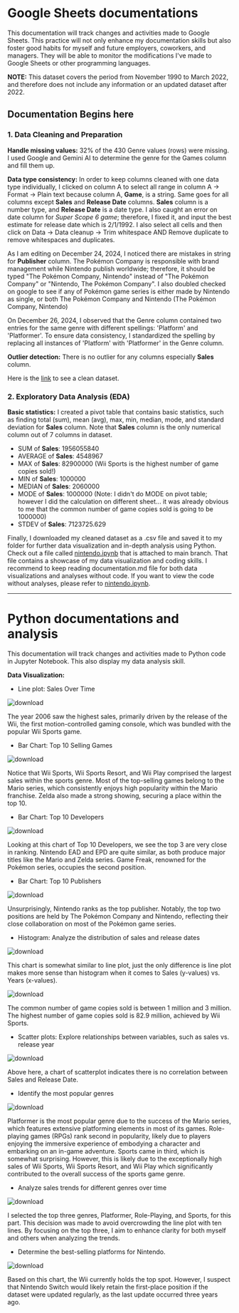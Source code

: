# Google Sheets documentations

This documentation will track changes and activities made to Google Sheets. This practice will not only enhance my documentation skills but also foster good habits for myself and future employers, coworkers, and managers. They will be able to monitor the modifications I've made to Google Sheets or other programming languages.

**NOTE:** This dataset covers the period from November 1990 to March 2022, and therefore does not include any information or an updated dataset after 2022.

## Documentation Begins here

### 1. Data Cleaning and Preparation

**Handle missing values:** 32% of the 430 Genre values (rows) were missing. I used Google and Gemini AI to determine the genre for the Games column and fill them up.

**Data type consistency:** In order to keep columns cleaned with one data type individually, I clicked on column A to select all range in column A -> Format -> Plain text because column A, **Game**, is a string. Same goes for all columns except **Sales** and **Release Date** columns. **Sales** column is a number type, and **Release Date** is a date type. I also caught an error on date column for *Super Scope 6 game*; therefore, I fixed it, and input the best estimate for release date which is 2/1/1992. I also select all cells and then click on Data -> Data cleanup -> Trim whitespace AND Remove duplicate to remove whitespaces and duplicates.

As I am editing on December 24, 2024, I noticed there are mistakes in string for **Publisher** column. The Pokémon Company is responsible with brand management while Nintendo publish worldwide; therefore, it should be typed "The Pokémon Company, Nintendo" instead of "The Pokémon Company" or "Nintendo, The Pokémon Company". I also doubled checked on google to see if any of Pokémon game series is either made by Nintendo as single, or both The Pokémon Company and Nintendo (The Pokémon Company, Nintendo)

On December 26, 2024, I observed that the Genre column contained two entries for the same genre with different spellings: 'Platform' and 'Platformer'. To ensure data consistency, I standardized the spelling by replacing all instances of 'Platform' with 'Platformer' in the Genre column.

**Outlier detection:** There is no outlier for any columns especially **Sales** column.

Here is the [link](https://docs.google.com/spreadsheets/d/1pn3tIEid7--GiC5ISr4tvLBWt_l0clf9GftTPZzfBN0/edit?usp=sharing) to see a clean dataset.

### 2. Exploratory Data Analysis (EDA)

**Basic statistics:** I created a pivot table that contains basic statistics, such as finding total (sum), mean (avg), max, min, median, mode, and standard deviation for **Sales** column. Note that **Sales** column is the only numerical column out of 7 columns in dataset.

- SUM of **Sales**: 1956055840
- AVERAGE of **Sales**: 4548967
- MAX of **Sales**: 82900000 (Wii Sports is the highest number of game copies sold!)
- MIN of **Sales**: 1000000
- MEDIAN of **Sales**: 2060000
- MODE of **Sales**: 1000000 (Note: I didn't do MODE on pivot table; however I did the calculation on different sheet... it was already obvious to me that the common number of game copies sold is going to be 1000000)
- STDEV of **Sales**: 7123725.629

Finally, I downloaded my cleaned dataset as a .csv file and saved it to my folder for further data visualization and in-depth analysis using Python. Check out a file called [nintendo.ipynb](https://github.com/erickarambulo/nintendo/blob/main/nintendo.ipynb) that is attached to main branch. That file contains a showcase of my data visualization and coding skills. I recommend to keep reading documentation.md file for both data visualizations and analyses without code. If you want to view the code without analyses, please refer to [nintendo.ipynb](https://github.com/erickarambulo/nintendo/blob/main/nintendo.ipynb).

---

# Python documentations and analysis

This documentation will track changes and activities made to Python code in Jupyter Notebook. This also display my data analysis skill.

**Data Visualization:** 

- Line plot: Sales Over Time

![download](https://github.com/user-attachments/assets/315398bb-0ef1-4120-8459-ebcccbc97f79)

The year 2006 saw the highest sales, primarily driven by the release of the Wii, the first motion-controlled gaming console, which was bundled with the popular Wii Sports game.

- Bar Chart: Top 10 Selling Games

![download](https://github.com/user-attachments/assets/314c186c-3025-499d-b4b6-84508e38fe42)

Notice that Wii Sports, Wii Sports Resort, and Wii Play comprised the largest sales within the sports genre. Most of the top-selling games belong to the Mario series, which consistently enjoys high popularity within the Mario franchise. Zelda also made a strong showing, securing a place within the top 10.

- Bar Chart: Top 10 Developers

![download](https://github.com/user-attachments/assets/06d41d7b-0550-49bd-aae5-89b2a1a871f9)

Looking at this chart of Top 10 Developers, we see the top 3 are very close in ranking. Nintendo EAD and EPD are quite similar, as both produce major titles like the Mario and Zelda series. Game Freak, renowned for the Pokémon series, occupies the second position.

- Bar Chart: Top 10 Publishers

![download](https://github.com/user-attachments/assets/9fe14328-533b-4190-bee7-63be90788026)

Unsurprisingly, Nintendo ranks as the top publisher. Notably, the top two positions are held by The Pokémon Company and Nintendo, reflecting their close collaboration on most of the Pokémon game series.

- Histogram: Analyze the distribution of sales and release dates

![download](https://github.com/user-attachments/assets/54c773f6-eb5f-4a49-8956-44178ea6bb5f)

This chart is somewhat similar to line plot, just the only difference is line plot makes more sense than histogram when it comes to Sales (y-values) vs. Years (x-values).

![download](https://github.com/user-attachments/assets/34d6282f-f427-4e15-9834-870c217c89df)

The common number of game copies sold is between 1 million and 3 million. The highest number of game copies sold is 82.9 million, achieved by Wii Sports.

- Scatter plots: Explore relationships between variables, such as sales vs. release year

![download](https://github.com/user-attachments/assets/9841215d-ce35-49ae-ab18-481e12d7c2a3)

Above here, a chart of scatterplot indicates there is no correlation between Sales and Release Date.

- Identify the most popular genres

![download](https://github.com/user-attachments/assets/890b3f6f-0ac1-4be7-9985-2b88ecf724fe)

Platformer is the most popular genre due to the success of the Mario series, which features extensive platforming elements in most of its games. Role-playing games (RPGs) rank second in popularity, likely due to players enjoying the immersive experience of embodying a character and embarking on an in-game adventure. Sports came in third, which is somewhat surprising. However, this is likely due to the exceptionally high sales of Wii Sports, Wii Sports Resort, and Wii Play which significantly contributed to the overall success of the sports game genre.

- Analyze sales trends for different genres over time

![download](https://github.com/user-attachments/assets/ab9ea349-1711-4831-a021-d102269048d1)

I selected the top three genres, Platformer, Role-Playing, and Sports, for this part. This decision was made to avoid overcrowding the line plot with ten lines. By focusing on the top three, I aim to enhance clarity for both myself and others when analyzing the trends.

- Determine the best-selling platforms for Nintendo.

![download](https://github.com/user-attachments/assets/27babe76-6e0c-48b7-8755-3bf6de03c054)

Based on this chart, the Wii currently holds the top spot. However, I suspect that Nintendo Switch would likely retain the first-place position if the dataset were updated regularly, as the last update occurred three years ago.

